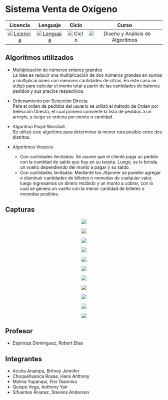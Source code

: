 # **Sistema Venta de Oxígeno**

<div align="center">

|Licencia|Lenguaje|Ciclo|Curso|
|:--:|:--:|:--:|:--:|
|[![Licencia](https://img.shields.io/badge/License-MIT-red.svg)](https://opensource.org/licenses/MIT)|[![Lenguaje](https://img.shields.io/badge/Language-java-blue.svg)](https://dev.java/learn/getting-started-with-java/)|![Ciclo](https://img.shields.io/badge/V-2020-green.svg)|![Diseño y Análisis de Algoritmos](https://img.shields.io/badge/Diseño_y_Análisis_de_Algoritmos-blueviolet.svg)

</div>


## Algoritmos utilizados

* Multiplicación de números enteros grandes\
La idea es reducir una multiplicación de dos números grandes en sumas y multiplicaciones con menores cantidades de cifras. En este caso se utilizó para calcular el monto total a partir de las cantidades de balones pedidos y sus precios respectivos.

* Ordenamiento por Selección Directa\
Para el orden de pedidos del usuario se utilizó el método de Orden por Selección Directa, el cual primero convierte la lista de pedidos a un arreglo, y luego se ordena por monto o cantidad.

* Algoritmo Floyd-Warshall\
Se utilizó este algoritmo para determinar la menor ruta posible entre dos distritos.

* Algoritmos Voraces
  * Con cantidades ilimitadas: Se asume que el cliente paga un pedido con la cantidad de saldo que hay en su tarjeta. Luego, se le brinda un vuelto dependiendo del monto a pagar y su saldo.
  * Con cantidades limitadas: Mediante los JSpinner se pueden agregar o disminuir cantidades de billetes o monedas de cualquier valor, luego ingresamos un dinero recibido y un monto a cobrar, con lo cual se genera un vuelto con la menor cantidad de billetes o monedas posibles.

## Capturas

<p align="center">
  <img src="https://github.com/anthonyquispev/SistemaVentasOxigeno/blob/master/capturas/MenuPrincipal.PNG">
</p>
<p align="center">
  <img src="https://github.com/anthonyquispev/SistemaVentasOxigeno/blob/master/capturas/AlgoritmoVoraz_01.PNG">
</p>
<p align="center">
  <img src="https://github.com/anthonyquispev/SistemaVentasOxigeno/blob/master/capturas/AlgoritmoVoraz_02.PNG">
</p>
<p align="center">
  <img src="https://github.com/anthonyquispev/SistemaVentasOxigeno/blob/master/capturas/VincularTarjeta_02.PNG">
</p>
<p align="center">
  <img src="https://github.com/anthonyquispev/SistemaVentasOxigeno/blob/master/capturas/RealizarPedido_01.PNG">
</p>
<p align="center">
  <img src="https://github.com/anthonyquispev/SistemaVentasOxigeno/blob/master/capturas/RealizarPedido_02.PNG">
</p>
<p align="center">
  <img src="https://github.com/anthonyquispev/SistemaVentasOxigeno/blob/master/capturas/TablaTarjeta_01.PNG">
</p>
<p align="center">
  <img src="https://github.com/anthonyquispev/SistemaVentasOxigeno/blob/master/capturas/TablaTarjeta_02.PNG">
</p>
<p align="center">
  <img src="https://github.com/anthonyquispev/SistemaVentasOxigeno/blob/master/capturas/Rutas_03.PNG">
</p>
<p align="center">
  <img src="https://github.com/anthonyquispev/SistemaVentasOxigeno/blob/master/capturas/BuscarPersonas.PNG">
</p>
<p align="center">
  <img src="https://github.com/anthonyquispev/SistemaVentasOxigeno/blob/master/capturas/ColaPedidos.PNG">
</p>

## Profesor

* Espinoza Domínguez, Robert Elías


## Integrantes

* Acuña Anampa, Britney Jennifer
* Choquehuanca Rosas, Hans Anthony
* Molina Yupanqui, Flor Giannina
* Quispe Vega, Anthony Yair
* Sifuentes Álvarez, Stevens Anderson
